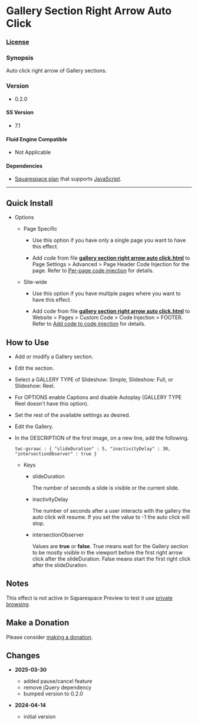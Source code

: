 # Gallery Section Right Arrow Auto Click

### [License][1]

### Synopsis

Auto click right arrow of Gallery sections.

### Version

  * 0.2.0

#### SS Version

  * 7.1

#### Fluid Engine Compatible

  * Not Applicable

#### Dependencies

  * [Squarespace plan][2] that supports [JavaScript][3].

---

## Quick Install

* Options

  * Page Specific
  
    * Use this option if you have only a single page you want to have this
      effect.
      
    * Add code from file **[gallery section right arrow auto click.html][5]** to
      Page Settings > Advanced > Page Header Code Injection for the page. Refer
      to [Per-page code injection][6] for details.
      
  * Site-wide
  
    * Use this option if you have multiple pages where you want to have this
      effect.
      
    * Add code from file **[gallery section right arrow auto click.html][5]** to
      Website > Pages > Custom Code > Code Injection > FOOTER. Refer to [Add
      code to code injection][7] for details.

## How to Use

  * Add or modify a Gallery section.
    
  * Edit the section.
    
  * Select a GALLERY TYPE of Slideshow: Simple, Slideshow: Full, or Slideshow:
    Reel.
    
  * For OPTIONS enable Captions and disable Autoplay (GALLERY TYPE Reel doesn't
    have this option).
    
  * Set the rest of the available settings as desired.
  
  * Edit the Gallery.
  
  * In the DESCRIPTION of the first image, on a new line, add the following.
  
    ```text
    twc-gsraac : { "slideDuration" : 5, "inactivityDelay" : 30, "intersectionObserver" : true }
    ```
    
    * Keys
      
      * slideDuration
        
        The number of seconds a slide is visible or the current slide.
        
      * inactivityDelay
      
        The number of seconds after a user interacts with the gallery the auto
        click will resume. If you set the value to -1 the auto click will stop.
        
      * intersectionObserver
        
        Values are **true** or **false**. True means wait for the Gallery
        section to be mostly visible in the viewport before the first right
        arrow click after the slideDuration. False means start the first right
        click after the slideDuration.

## Notes

This effect is not active in Sqparespace Preview to test it use [private
browsing][8].

## Make a Donation

Please consider [making a donation][9].

## Changes

* **2025-03-30**
  
  * added pause/cancel feature
  * remove jQuery dependency
  * bumped version to 0.2.0
  
* **2024-04-14**
  
  * initial version

[1]: https://github.com/tomsWebConsulting/twcsl/blob/main/LICENSE.txt#L1
[2]: https://www.squarespace.com/pricing
[3]: https://en.wikipedia.org/wiki/JavaScript
[4]: https://jquery.com/
[5]: gallery%20section%20right%20arrow%20auto%20click.html#L1
[6]: https://support.squarespace.com/hc/en-us/articles/205815908-Using-code-injection#toc-per-page-code-injection
[7]: https://support.squarespace.com/hc/en-us/articles/205815908-Using-code-injection#toc-add-code-to-code-injection
[8]: https://support.squarespace.com/hc/en-us/articles/207099587-Using-private-browsing-or-incognito-mode
[9]: https://github.com/tomsWebConsulting/twcsl#make-a-donation
